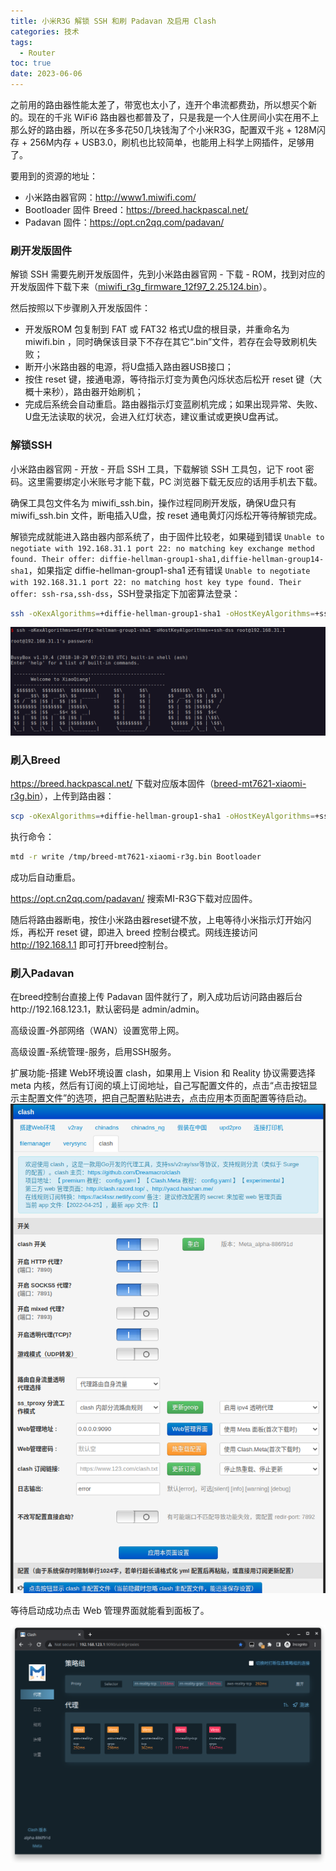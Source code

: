 ```yaml
---
title: 小米R3G 解锁 SSH 和刷 Padavan 及启用 Clash
categories: 技术
tags:
  - Router
toc: true
date: 2023-06-06
---
```


之前用的路由器性能太差了，带宽也太小了，连开个串流都费劲，所以想买个新的。现在的千兆 WiFi6 路由器也都普及了，只是我是一个人住房间小实在用不上那么好的路由器，所以在多多花50几块钱淘了个小米R3G，配置双千兆 + 128M闪存 + 256M内存 + USB3.0，刷机也比较简单，也能用上科学上网插件，足够用了。

<!-- more -->

要用到的资源的地址：
- 小米路由器官网：http://www1.miwifi.com/ 
- Bootloader 固件 Breed：https://breed.hackpascal.net/ 
- Padavan 固件：https://opt.cn2qq.com/padavan/


### 刷开发版固件

解锁 SSH 需要先刷开发版固件，先到小米路由器官网 - 下载 - ROM，找到对应的开发版固件下载下来（[miwifi_r3g_firmware_12f97_2.25.124.bin](https://bigota.miwifi.com/xiaoqiang/rom/r3g/miwifi_r3g_firmware_12f97_2.25.124.bin)）。

然后按照以下步骤刷入开发版固件：
- 开发版ROM 包复制到 FAT 或 FAT32 格式U盘的根目录，并重命名为 miwifi.bin ，同时确保该目录下不存在其它“.bin”文件，若存在会导致刷机失败；
- 断开小米路由器的电源，将U盘插入路由器USB接口；
- 按住 reset 键，接通电源，等待指示灯变为黄色闪烁状态后松开 reset 键（大概十来秒），路由器开始刷机；
- 完成后系统会自动重启。路由器指示灯变蓝刷机完成；如果出现异常、失败、U盘无法读取的状况，会进入红灯状态，建议重试或更换U盘再试。

### 解锁SSH

小米路由器官网 - 开放 - 开启 SSH 工具，下载解锁 SSH 工具包，记下 root 密码。这里需要绑定小米账号才能下载，PC 浏览器下载无反应的话用手机去下载。

确保工具包文件名为 miwifi_ssh.bin，操作过程同刷开发版，确保U盘只有 miwifi_ssh.bin 文件，断电插入U盘，按 reset 通电黄灯闪烁松开等待解锁完成。

解锁完成就能进入路由器内部系统了，由于固件比较老，如果碰到错误 `Unable to negotiate with 192.168.31.1 port 22: no matching key exchange method found. Their offer: diffie-hellman-group1-sha1,diffie-hellman-group14-sha1`，如果指定 diffie-hellman-group1-sha1 还有错误 `Unable to negotiate with 192.168.31.1 port 22: no matching host key type found. Their offer: ssh-rsa,ssh-dss`，SSH登录指定下加密算法登录：

```bash
ssh -oKexAlgorithms=+diffie-hellman-group1-sha1 -oHostKeyAlgorithms=+ssh-dss root@192.168.31.1
```

![](../images/2023/screenshot-2023-06-06-20-03-57.png)

### 刷入Breed

https://breed.hackpascal.net/ 下载对应版本固件（[breed-mt7621-xiaomi-r3g.bin](https://breed.hackpascal.net/breed-mt7621-xiaomi-r3g.bin)），上传到路由器：

```bash
scp -oKexAlgorithms=+diffie-hellman-group1-sha1 -oHostKeyAlgorithms=+ssh-dss ~/Download/breed-mt7621-xiaomi-r3g.bin root@192.168.31.1:/tmp
```

执行命令：

```bash
mtd -r write /tmp/breed-mt7621-xiaomi-r3g.bin Bootloader
```

成功后自动重启。

https://opt.cn2qq.com/padavan/ 搜索MI-R3G下载对应固件。

随后将路由器断电，按住小米路由器reset键不放，上电等待小米指示灯开始闪烁，再松开 reset 键，即进入 breed 控制台模式。网线连接访问 http://192.168.1.1 即可打开breed控制台。

### 刷入Padavan

在breed控制台直接上传 Padavan 固件就行了，刷入成功后访问路由器后台http://192.168.123.1，默认密码是 admin/admin。

高级设置-外部网络（WAN）设置宽带上网。

高级设置-系统管理-服务，启用SSH服务。

扩展功能-搭建 Web环境设置 clash，如果用上 Vision 和 Reality 协议需要选择 meta 内核，然后有订阅的填上订阅地址，自己写配置文件的，点击“点击按钮显示主配置文件”的选项，把自己配置粘贴进去，点击应用本页面配置等待启动。
![](../images/2023/screenshot-2023-06-06-20-54-07.png)

等待启动成功点击 Web 管理界面就能看到面板了。

![](../images/2023/screenshot-2023-06-06-20-58-00.png)